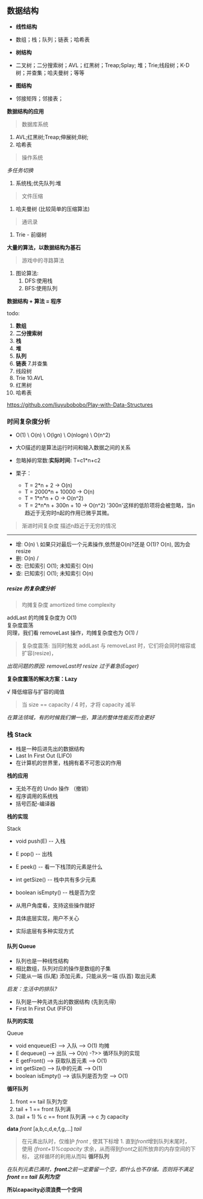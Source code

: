 ## 数据结构

- **线性结构**

- 数组；栈；队列；链表；哈希表

- **树结构**

- 二叉树；二分搜索树；AVL；红黑树；Treap;Splay; 堆；Trie;线段树；K-D树；并查集；哈夫曼树；等等

- **图结构**

- 邻接矩阵；邻接表；


**数据结构的应用**

> 数据库系统

1. AVL;红黑树;Treap;伸展树;B树;
2. 哈希表

> 操作系统

*多任务切换*

1. 系统栈;优先队列:堆


> 文件压缩

1. 哈夫曼树  (比较简单的压缩算法)

> 通讯录

1. Trie - 前缀树


**大量的算法，以数据结构为基石**

> 游戏中的寻路算法

1. 图论算法:
    1. DFS:使用栈
    2. BFS:使用队列


**数据结构 + 算法 = 程序**




todo:

1. **数组**
2. **二分搜索树**
3. **栈**
4. **堆**
5. **队列**
6. **链表**
7.并查集
8. 线段树
9. Trie
10.AVL
11. 红黑树
12. 哈希表

https://github.com/liuyubobobo/Play-with-Data-Structures




### 时间复杂度分析

- O(1) \ O(n) \ O(lgn) \ O(nlogn) \ O(n^2)
- 大O描述的是算法运行时间和输入数据之间的关系
- 忽略掉的常数:**实际时间:** T=c1*n+c2 

- 栗子：  
    - T = 2*n + 2   -> O(n)
    - T = 2000*n + 10000   -> O(n)
    - T = 1\*n*n + O     ->  O(n^2)
    - T = 2\*n*n + 300n + 10    -> O(n^2)   '300n'这样的低阶项将会被忽略，当n趋近于无穷时n起的作用已微乎其微。

> 渐进时间复杂度
> 描述n趋近于无穷的情况


----

- 增: O(n)  \ 
              如果只对最后一个元素操作,依然是O(n)?还是 O(1)? O(n), 因为会 resize  
- 删: O(n)  /
- 改: 已知索引 O(1); 未知索引 O(n)
- 查: 已知索引 O(1); 未知索引 O(n)




##### resize 的复杂度分析


> 均摊复杂度  amortized time complexity

addLast 的均摊复杂度为 O(1)                      \
                                                  复杂度震荡                  
同理，我们看 removeLast 操作，均摊复杂度也为 O(1)  /


> 复杂度震荡: 当同时触发  addLast 与 removeLast 时，它们将会同时缩容或扩容(resize)，

*出现问题的原因: removeLast时 resize 过于着急(Eager)*


**复杂度震荡的解决方案：Lazy**

 √ 降低缩容与扩容的阈值

> 当 size == capacity / 4 时，才将 capacity 减半


*在算法领域，有的时候我们懒一些，算法的整体性能反而会更好*






### 栈 Stack


- 栈是一种后进先出的数据结构
- Last In First Out  (LIFO)
- 在计算机的世界里，栈拥有着不可思议的作用



**栈的应用**

- 无处不在的 Undo 操作 （撤销）
- 程序调用的系统栈
- 括号匹配-编译器 



**栈的实现**

Stack<E>

- void push(E)    -- 入栈
- E pop()    --  出栈
- E peek()  -- 看一下栈顶的元素是什么
- int getSize()  -- 栈中共有多少元素
- boolean isEmpty()  -- 栈是否为空



- 从用户角度看，支持这些操作就好
- 具体底层实现，用户不关心
- 实际底层有多种实现方式






#### 队列 Queue

- 队列也是一种线性结构
- 相比数组，队列对应的操作是数组的子集
- 只能从一端 (队尾) 添加元素，只能从另一端 (队首) 取出元素

*启发：生活中的排队?*


- 队列是一种先进先出的数据结构 (先到先得)
- First In First Out (FIFO)


**队列的实现**

Queue<E>

- void enqueue(E)     -->  入队             --> O(1)  均摊
- E dequeue()         -->  出队             --> O(n)   -?>> 循环队列的实现
- E getFront()        -->  获取队首元素      --> O(1)
- int getSize()       -->  队中的元素        --> O(1)
- boolean isEmpty()   -->  该队列是否为空    --> O(1)




**循环队列**

1. front == tail 队列为空
2. tail + 1 == front 队列满
3. (tail + 1) % c == front 队列满    -->  c 为 capacity

**data** 
    *front*  [a,b,c,d,e,f,g,...]  *tail*


> 在元素出队时，仅维护 *front* , 使其下标增 1. 直到*front*增到队列末尾时，
使用 *(front+1)%capacity* 求余，从而得到*front*之前所放弃的内存空间的下标，
这样循环的利用从而叫 **循环队列**

*在队列元素已满时，**front**之前一定要留一个空，即什么也不存储。否则将不满足 **front == tail 队列为空***

**所以capacity必须浪费一个空间**



















